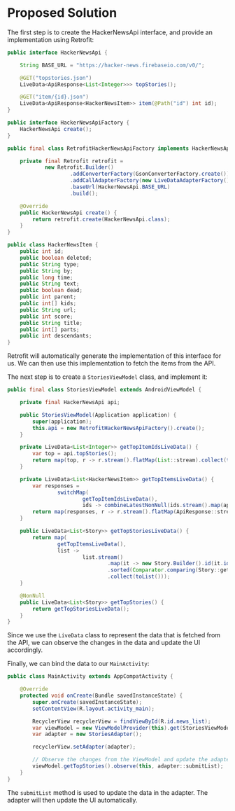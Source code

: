 # Proposed Solution

The first step is to create the HackerNewsApi interface, and provide an implementation using
Retrofit:

```java
public interface HackerNewsApi {

    String BASE_URL = "https://hacker-news.firebaseio.com/v0/";

    @GET("topstories.json")
    LiveData<ApiResponse<List<Integer>>> topStories();

    @GET("item/{id}.json")
    LiveData<ApiResponse<HackerNewsItem>> item(@Path("id") int id);
}

public interface HackerNewsApiFactory {
    HackerNewsApi create();
}

public final class RetrofitHackerNewsApiFactory implements HackerNewsApiFactory {

    private final Retrofit retrofit =
            new Retrofit.Builder()
                    .addConverterFactory(GsonConverterFactory.create())
                    .addCallAdapterFactory(new LiveDataAdapterFactory())
                    .baseUrl(HackerNewsApi.BASE_URL)
                    .build();

    @Override
    public HackerNewsApi create() {
        return retrofit.create(HackerNewsApi.class);
    }
}

public class HackerNewsItem {
    public int id;
    public boolean deleted;
    public String type;
    public String by;
    public long time;
    public String text;
    public boolean dead;
    public int parent;
    public int[] kids;
    public String url;
    public int score;
    public String title;
    public int[] parts;
    public int descendants;
}
```

Retrofit will automatically generate the implementation of this interface for us. We can then use
this implementation to fetch the items from the API.

The next step is to create a `StoriesViewModel` class, and implement it:

```java
public final class StoriesViewModel extends AndroidViewModel {

    private final HackerNewsApi api;

    public StoriesViewModel(Application application) {
        super(application);
        this.api = new RetrofitHackerNewsApiFactory().create();
    }

    private LiveData<List<Integer>> getTopItemIdsLiveData() {
        var top = api.topStories();
        return map(top, r -> r.stream().flatMap(List::stream).collect(toList()));
    }

    private LiveData<List<HackerNewsItem>> getTopItemsLiveData() {
        var responses =
                switchMap(
                        getTopItemIdsLiveData(),
                        ids -> combineLatestNonNull(ids.stream().map(api::item).collect(toList())));
        return map(responses, r -> r.stream().flatMap(ApiResponse::stream).collect(toList()));
    }

    public LiveData<List<Story>> getTopStoriesLiveData() {
        return map(
                getTopItemsLiveData(),
                list ->
                        list.stream()
                                .map(it -> new Story.Builder().id(it.id).title(it.title).url(it.url).build())
                                .sorted(Comparator.comparing(Story::getId).reversed())
                                .collect(toList()));
    }

    @NonNull
    public LiveData<List<Story>> getTopStories() {
        return getTopStoriesLiveData();
    }
}

```

Since we use the `LiveData` class to represent the data that is fetched from the API, we can observe
the changes in the data and update the UI accordingly.

Finally, we can bind the data to our `MainActivity`:

```java
public class MainActivity extends AppCompatActivity {

    @Override
    protected void onCreate(Bundle savedInstanceState) {
        super.onCreate(savedInstanceState);
        setContentView(R.layout.activity_main);

        RecyclerView recyclerView = findViewById(R.id.news_list);
        var viewModel = new ViewModelProvider(this).get(StoriesViewModel.class);
        var adapter = new StoriesAdapter();

        recyclerView.setAdapter(adapter);

        // Observe the changes from the ViewModel and update the adapter on changes.
        viewModel.getTopStories().observe(this, adapter::submitList);
    }
}
```

The `submitList` method is used to update the data in the adapter. The adapter will then update the
UI automatically.
